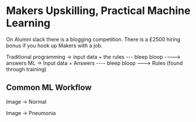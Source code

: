 # Makers Upskilling, Practical Machine Learning

On Alumni slack there is a blogging competition. There is a £2500 hiring bonus if you hook up Makers with a job.

Traditional programming -> input data + the rules --- bleep bloop ----> answers
ML -> Input data + Answers ---- bleep bloop ---> Rules (found through training)

## Common ML Workflow

Image -> Normal

Image -> Pneumonia